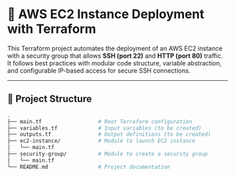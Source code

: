 # 🚀 AWS EC2 Instance Deployment with Terraform

This Terraform project automates the deployment of an AWS EC2 instance with a security group that allows **SSH (port 22)** and **HTTP (port 80)** traffic. It follows best practices with modular code structure, variable abstraction, and configurable IP-based access for secure SSH connections.

---

## 📁 Project Structure

```bash
.
├── main.tf                  # Root Terraform configuration
├── variables.tf             # Input variables (to be created)
├── outputs.tf               # Output definitions (to be created)
├── ec2-instance/            # Module to launch EC2 instance
│   └── main.tf
├── security-group/          # Module to create a security group
│   └── main.tf
└── README.md                # Project documentation
